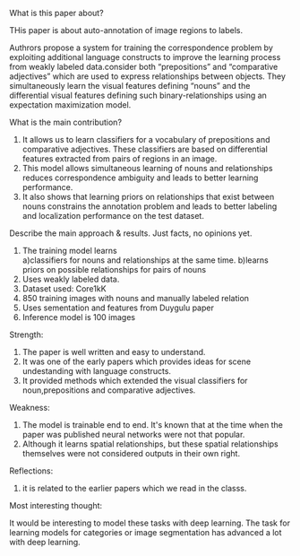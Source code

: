 
What is this paper about?

THis paper is about auto-annotation of image regions to labels.

Authrors propose a system for training the correspondence problem by exploiting additional language constructs to improve the learning process from weakly labeled data.consider both “prepositions” and “comparative adjectives” which
are used to express relationships between objects.  They simultaneously learn the visual features defining “nouns” and the differential visual features defining such binary-relationships using an expectation maximization model.

What is the main contribution?

1. It allows us to learn classifiers for a vocabulary of prepositions and comparative adjectives. These
classifiers are based on differential features extracted from pairs of regions in an
image.
2. This model allows simultaneous learning of nouns and relationships reduces correspondence ambiguity and leads to better learning performance.
3. It also shows that learning priors on relationships that exist between nouns constrains the annotation problem and
leads to better labeling and localization performance on the test dataset.


Describe the main approach & results. Just facts, no opinions yet.
1. The training model learns  
	a)classifiers for nouns and relationships at the same time.
	b)learns priors on possible relationships for pairs of nouns 
2. Uses weakly labeled data.
3. Dataset used: Core1kK
3. 850 training images with nouns and manually labeled relation
4. Uses sementation and features from Duygulu paper
4. Inference model is 100 images


Strength:
1. The paper is well written and easy to understand.
2. It was one of the early papers which provides ideas for scene undestanding with language constructs.
3. It provided methods which extended the visual classifiers for noun,prepositions and comparative adjectives.




Weakness:
1. The model is trainable end to end. It's known that at the time when the paper was published neural networks were not that  popular.
2. Although it learns spatial relationships, but these spatial relationships themselves were not considered outputs in their own right.

Reflections:
1. it is related to the earlier papers which we read in the classs.


Most interesting thought:

It would be interesting to model these tasks with deep learning. The task for learning models for categories or image segmentation has advanced a lot with deep learning. 